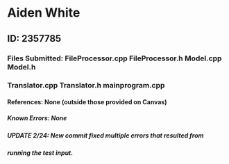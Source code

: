 # Aiden White
## ID: 2357785
### Files Submitted: FileProcessor.cpp FileProcessor.h Model.cpp Model.h
### Translator.cpp Translator.h mainprogram.cpp
#### References: None (outside those provided on Canvas)
##### Known Errors: None
##### UPDATE 2/24: New commit fixed multiple errors that resulted from
##### running the test input.
